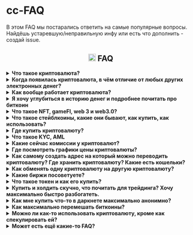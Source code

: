 # cc-FAQ
В этом FAQ мы постарались ответить на самые популярные вопросы. Найдёшь устаревшую/неправильную инфу или есть что дополнить - создай issue.
### <h2 align="center"><img width=20px src="https://cdn-icons-png.flaticon.com/128/7425/7425907.png"> FAQ</h2>

<details><summary><b> Что такое криптовалюта?</b></summary>
Это цифровая валюта (электронные деньги), которая работает в полностью автоматическом режиме, а всю ответственность за свои средства несёт сам пользователь.
 <br>Сам термин «криптовалюта» закрепился за биткоином в 2011 году, спустя 3 года после появления биткоина. До тех пор, в основном использолся термин «electronic cash» (электронная наличность).
</details>




<details><summary><b> Когда появилась криптовалюта, в чём отличие от любых других электронных денег?</b></summary>
Большое влияние на появление электронной наличности оказали считьи Дэвида Чома 1982 года:
 <a href=https://web.archive.org/web/20141218034712/http://www.hit.bme.hu/%7Ebuttyan/courses/BMEVIHIM219/2009/Chaum.BlindSigForPayment.1982.PDF>Blind signatures for untraceable payments</a> и 
 <a href=https://web.archive.org/web/20110903023027/http://blog.koehntopp.de/uploads/chaum_fiat_naor_ecash.pdf>Untracable electronic cash</a>  
<br>
<br>Было много разных попыток создания электронных денег, но все они сталкивались с одними и теми же проблемами:
<br>
-пользователи часто теряли свои деньги из-за разного рода мошенничества создателей электронных денег/сайта/приложения и т.д.
 <br>
-пользователи могли потерять свои деньги из-за решения суда / по требованию полиции
 <br>
-обязательно нужен посредник, которому пользователи должны были платить комиссии
<br>
-прозрачность для государства и для преступников/хакеров/воров тоже не шла на пользу обычному пользователю
<br>
<br>
Биткоин, который был создан на основе <a href=https://unenumerated.blogspot.com/2005/12/bit-gold.html>bit-gold</a> и на первых порах хорошо решал все эти вопросы, что способствовало массовому привлечению людей и резким скачкам курса, что привлекало людей, которые хотели получить прибыль на этом. Получился эффект снежного кома, при этом люди которым действительно была нужна крипта как электронные деньги стали почти незаметны в общей массе и на момент 2024 года мы имеем репутацию криптовалюты не как электронной валюты, а как средство преумножения своих средств и электронного казино с огромным количеством разного скама, обмана и возможностей обнуления.
</details>

<details><summary><b> Как вообще работает криптовалюта?</b></summary>
...
</details>


<details><summary><b> Я хочу углубиться в историю денег и подробнее почитать про биткоин</b></summary>
Довольно хорошо описана история денег и технические особенности в книге:
<br>Cейфедин Аммус – Краткая история денег, или Все, что нужно знать о биткоине <a href=https://docs.f2c.dev/Oris_Lab/The_Bitcoin_Standard_The_Decentralized_Alternative_To_Central_Banking.pdf>скачать</a>
<br>После этой книги можно стать крипто-макси, готовьтесь к изменению своего мировоззрения...
<br>
<br>В этой книге рассказываются подробности создания биткоина, формирования коммьюнити, начало использования и прочее:
<br>Поппер Н. - Цифровое золото. Невероятная история биткоина <a href=https://vk.com/doc310230351_450966910?hash=F7QSBDZvoPJDupZxU4C8uVbCGlPqpEqvkeZcZMsGfqX>скачать</a> 
<br>
<br>Ещё книги можно найти тут: https://bitcointalk.org/index.php?topic=1820209.0 (для просмотра может потребоваться впн/прокси)
<br>
<br>Техническое описание биткоина – (white paper) (eng): https://bitcoin.org/bitcoin.pdf и (ru): https://bitcoin.org/files/bitcoin-paper/bitcoin_ru.pdf
<br>
<br>
Кратко можно почитать на лурке или на википедии:
<br> http://www.lurklurk.com/bitcoin
<br>
https://ru.wikipedia.org/wiki/Биткойн
<br>
https://ru.wikipedia.org/wiki/Электронные_деньги
<br>
https://ru.wikipedia.org/wiki/Криптовалюта
<br><br>Тут можно найти все сообщения самого Satoshi Nakamoto: https://bitcointalk.org/index.php?action=profile;u=3 (для просмотра может потребоваться впн/прокси)
</details>

<details><summary><b> Что такое NFT, gameFI, web 3 и web3.0?</b></summary>
NFT
 gameFI
 web 3
 web3.0
</details>

<details><summary><b> Что такое стейблкоины, какие они бывают, как купить, как использовать?</b></summary>
стейблкоины
</details>

<details><summary><b> Где купить криптовалюту?</b></summary>
Вариант №1 – https://www.bestchange.ru/
<br>Вариант №2 – На бирже. Представляет собой p2p, в котором могут кинуть, не смотря на кажущаюся надежность.
<br>Вариант №3 – Криптоматы
<br>Можно посмотреть на различных картах, например: https://coinmap.org/view/#/world/-2.63578857/4.74609375/2/atm
<br>По криптоматам ситуация в РФ напряженная, их часто демонтируют как незаконные. И не все криптоматы есть на карте. Из работающих и пока ещё не демонтированных есть https://criptamat.ru/.
<br>Количество криптоматов в мире <a href=https://coinatmradar.com/charts/growth/>растёт</a>, что не может не радовать.
<br>Вариант №4 – p2p через https://localmonero.co/ (не для всех стран может работать, сейчас не работает в РФ и Беларуси)
<br>Вариант №5 – Купить через p2p-маркет в телеграме во встроенном кошельке (@wallet)
<br>Вариант №6 – Прочее. Часто крипту можно купить с рук у различных барыг с форумов вроде https://bitcointalk.org/ или на каких-то малоизвестных обменниках, например на https://simpleswap.io/ https://changenow.io/ https://monero.com/ и т.д.
</details>





<details><summary><b> Что такое KYC, AML</b></summary>
KYC – Know Your Client – знай своего клиента
<br>На https://www.bestchange.ru/ обменники, которые требуют KYC, имеют знак человечка:

![image](https://github.com/ShyaTech/cc-FAQ/assets/121751505/61e7ca0e-5344-4237-b2ce-b50adf165952)
<br>AML – Anti-Money Laundering – противодействие отмыванию денег
<br>На https://www.bestchange.ru/ обменники, которые требуют AML (сфоткать свою банковскую картну на фоне экрана с заявкой, имя и фамилию можно закрыть пальцем), имеют знак карточки:
![image](https://github.com/ShyaTech/cc-FAQ/assets/121751505/bb213a25-eaab-4f17-b284-184d74522bb4)
<br>
<br>По своему опыту можем сказать, что вся инфа с обменников с bestchange.ru сливается и спустя время на телефон нонстоп начинают звонить мошенники, поэтому выбирайте для себя что удобнее – выгодный курс, но с KYC/AML или не такой выгодый, без KYC/AML, но без нонстоп звонков на телефон.

<br> Биржи в основном требуют KYC, а ещё они имеют свойство сотрудничать с органами. 
<br> Топ популярных бирж в РФ – Bybit, HTX, Deribit, MEXC, Bitget, Kucoin, OKX, Gate и CommEX. Из них торговать и вводить/выводить без KYC можно только на MEXC и Bybit, но до определённого предела, на данный момент KYC на MEXC надо будет предоставить если выводишь более 80 btc, на Bybit вывод без KYC – до 20к$ в сутки. KYC могут затребовать и до достижения этих пределов.

<br>https://nonkyc.io – биржа, которая заявляет, что работает вообще без KYC.
</details>




<details><summary><b> Какие сейчас комиссии у криптовалют?</b></summary>
У всей крипты комиссии это буквально сотые доли копейки. Исключения – биткоин и эфир. Если в кошельке не выставить низкий «приоритет транзакции» (чем быстрее, тем дороже) и иметь отрицательный бафф на удачу, то переведёшь биткоин за 5+$, а эфир за 200+$ . В зависимости приоритета транзакции, от ситуации на рынке и даже в зависимости от времени дня, комиссии могут отличаться в 10 раз.
<br>
<br>Для сравнения есть https://cryptostreets.io/
<br>Для выставления подходящей комиссии по биткоину есть https://mempool.space/ru/
</details>






<details><summary><b> Где посмотреть графики цены криптовалюты?</b></summary>
Смотреть средне-взвешенную цену удобно на аггрегаторах, например:
<br>https://coinmarketcap.com/
<br>https://www.tradingview.com/markets/cryptocurrencies/prices-all/
<br>https://www.coingecko.com/
<br>https://coinpaprika.com/
</details>


<details><summary><b>Как самому создать адрес на который можно переводить криптовалюту? Где хранить криптовалюту? Какие есть кошельки? </b></summary>
Один из самых простых способов «создать себе адрес» это использовать генератор из html-страницы. Страницу можно скачать, перекинуть на какое угодно устройство которому доверяете и сгенерировать кошелёк.
<br>Для биткоина можно использовать: https://www.bitaddress.org/
<br>Для монеро можно использовать: https://xmr.llcoins.net/
<br>Для litecoin можно использовать: https://liteaddress.org/
<br>Публичный ключ можно давать кому угодно, обменникам, биржам и т.д.
<br>Mnemonic seed (либо private key у биткоина) надо записать себе, зашифровать, скопировать и т.д. – на что фантазии хватит – каждый сам себе банк.
<br>
<br>Почти во всех кошельках есть генератор адреса, поэтому html-страницами пользуются редко – когда требуется особый уровень безопастности.
<br>
<br>Хранить надёжнее всего на холодных кошельках: это может быть созданная вручную пара публичный ключ-приватный ключ и записанная на бумагу либо покупной аппаратный кошелёк.
<br>Наиболее популярные кошельки это Trezon и Ledger. Даже с ними стоит быть осторожным: Trezor использует Chainalysis для анализа транзакций и может заблокировать, если помечена красным флагом. Ledger был замечен в отправлении сид-фразы на свои сервера. Доставляется не во все страны, если неофициальный поставщик, то есть шанс взять палёный кошелёк. 
<br>Сравнение всех (почти) аппаратных кошельков есть тут: https://thebitcoinhole.com/hardware-wallets
<br>

<br>Горячие Кошельки есть кастодиальные (у тебя нет ключей) и некастодиальные (у тебя есть ключи).
<br>Хорошие, известные некастодиальные кошельки:
<br>https://cakewallet.com/ (Andoid, iOS) – Хороший кошелёк, открытый исходный код. В подозрительных мутных движения замечен не был. Работает только на смартфонах.
<br>https://www.exodus.com/ (Windows, macOS, Linux, Andoid, iOS, расширение для браузера) – Популярный удобный кошелёк, но исходный код закрытый. Плохая техническая поддержка.
<br>https://trustwallet.com/ (Android, iOS, расширение для браузера) – Открытый исходный код, фактически кошелёк биржи binance. Есть API.
<br>https://metamask.io/ (расширение для браузера) – Удобен для эфира и токенов на нём. <a href=https://cointelegraph.com/news/metamask-will-start-collecting-user-ip-addresses/>Собирает</a> ip адреса пользователей и метаданные.
<br>https://phantom.app/ (Android, iOS, расширение для браузера) – Популярный удобный кошелёк, но часто подвергается различного вида атакам. Много жалоб на фишинг и различные вирусы (болезнь всех кошельков в виде расширения для браузеров).
<br>https://zelcore.io/ (Windows, Linux, macOS, Android, iOS) – Мультивалютный кошелёк, открытый исходный код.
<br>https://coin98.com/ (Android, iOS, расщирение для браузера) – Мультивалютный кошелёк, открытый исходный код. Поддерживает Defi. Создатели из Вьетнама.
<br>https://safepal.com/ (Android, iOS, расширение для браузера) – Мультивалютный кошелёк, созданный биржей binance. Закрытый исходный код. Находили некоторые <a href=https://blog.kraken.com/product/security/kraken-security-labs-finds-flaws-in-safepal-s1-hardware-wallet>уязвимости</a>. 



<br>Для биткоина самый популярный кошелёк это https://electrum.org/, для монеро https://featherwallet.org/, https://mymonero.com/ и https://www.getmonero.org/downloads/, для litecoin: https://litewallet.io/
<br>Кошельки для соланы можно найти тут: https://solana.com/ecosystem/explore?categories=wallet&nextInternalLocale=en
</details>
<details><summary><b> Как обменять одну криптовалюту на другую криптовалюту?</b></summary>
Вариант №1 – На биржах, централизованных (CEX) и децентрализованных (DEX). Список CEX: https://www.coingecko.com/en/exchanges. Список DEX:https://www.coingecko.com/en/exchanges/decentralized
<br>Вариант №2 – Попробовать атомарные свопы. https://unstoppableswap.net/ Без комиссий, но пока что работает только bitcoin -> monero.
<br>Вариант №3 – На обменниках из выдачи на https://www.bestchange.ru/ (тут будут комиссии, ваши данные могут слить мошенникам, налоговой, полиции и прочим) 
<br>Вариант №4 – Некоторые кошельки позволяют покупать с банковской карты. Работает не для всех стран. Такая возможность заявлена, например у Trust wallet, metamask, cake wallet и т.д.

 <br>https://bisq.network/ – Открытый исходный код, ты имеешь ключи от монет, нет KYC.
 <br> https://basicswapdex.com/ – Открытый исходный код, ты имеешь ключи от монет, нет KYC.
 <br>https://hodlhodl.com/ – Ты имеешь ключи от монет, нет KYC.
 <br>
 <br>Полный список всех DEX можно найти тут: https://www.coingecko.com/en/exchanges/decentralized
</details>



<details><summary><b> Какие биржи посоветуете?</b></summary>
Никакие.
 <br>
<br> Две самые популярные биржи из прошлого благополучно обнулились (btc-e и mtgox).
 <br>Самые топовые биржи регулярно закрываются или «взламываются» и пользователям ничего не возмещают. Храня средства на централизованных биржах (CEX) следует помнить, что «not your keys not your crypto». Поспекулировать - выбирай любую, но большие суммы не храни. Биржи созданы не для хранения средств мимокроков, а для прибыли владельцев биржи. Самые проверенные биржи могут внезапно запросить подтверждение личности (KYC) или перестать работать в страна_нейм.
 <br>
<br> Если предостерегающий абзац тебя не вразумил и ты отчаянно хочешь стать ресурсным, то все централизованные биржи (CEX) тут: https://www.coingecko.com/en/exchanges 
 <br> А без KYC до высоких лимитов это https://www.kraken.com/, https://www.mexc.com/ и https://www.bybit.com/
 <br> Чуть ли не ежедневно выходят новости о том, что биржа_нейм анально огородилась от страна_нейм или «временно запрещен вывод». Это стоит закладывать в свои риски. Пожаловаться будет некому, весь интернет завален такими «жалобами».
 <br>
 <br> Несколько особняком стоят DEX (децентрализованные биржи), это в некотором смысле более безопастный вариант, но на них меньше возможностей (меньше торгуемых пар, нет фьючерсов, меньше ликвидность).
 <br>Отметить можно следующие:
 <br>https://bisq.network/ – Открытый исходный код, ты имеешь ключи от монет, нет KYC.
 <br> https://basicswapdex.com/ – Открытый исходный код, ты имеешь ключи от монет, нет KYC.
 <br>https://hodlhodl.com/ Ты имеешь ключи от монет, нет KYC.
 <br>
 <br>Полный список всех DEX можно найти тут: https://www.coingecko.com/en/exchanges/decentralized
</details>





<details><summary><b> Что такое токен и как его купить?</b></summary>
Токен, это актив, по сути сам не являющийся криптовалютой, но который можно обменять на криптовалюту на базе которой он создан.
 Например токен  <a href=https://coinmarketcap.com/currencies/bonk1/>Bonk</a> создан на блокчейне соланы, по стрелочке виден номер контракта:
 <br>

 ![image](https://github.com/ShyaTech/cc-FAQ/assets/121751505/c67bbda3-f885-4b9f-9ce7-5136f0a56ea7)

Покупка токенов это ещё более рискованное действие, чем покупка криптовалюты, поэтому если токена нет на аггрегаторах (https://coinmarketcap.com/, https://coinpaprika.com/, https://www.coingecko.com/) то будьте очень осторожны, у токена очень маленькая капитализация, буквально за пару часов (и даже минут) можно получить -99,99% от вложений в этот токен. Создатели токенов создают их буквально за 5 минут, с токенами варианты обмана очень разнообразны и постоянно появлются новые методы. Можно попытаться обезопасить себя и проверить токен на сайте-анализаторе либо в ботах в телеграме. Для соланы есть такие анализаторы токенов: https://rugcheck.xyz/ и https://www.solsniffer.com/
<br>Найти все токены можно тут:
<br>https://birdeye.so/ – хороший старый сайт, чаще всего корректно отображает покупки-продажи какого-то адреса. Но нет секундного таймфрейма, поэтому он скорее информативный.
<br>https://www.dextools.io/app/en/pairs – аналогичный birdeye, но есть секундный таймфрейм, графики обновляются быстро, как правило, быстрее, чем на dexscreener.
<br>https://dexscreener.com/ – удобный сайт, аналогичный birdeye и dextools, графики несколько запаздывают от реальности.
<br>https://www.lynxs.io/ – аггрегатор новых токенов, показывает сразу степень риска при покупке
Непосредственные попытки купить на дне и продать на хаях на всех этих 4-х сайтах несколько сложноваты, не стоит рассчитывать, что будешь первым.
<br>Для почти мгновенных графиков есть https://photon.tinyastro.io/ - он работает для таких токенов как ETH, BLAST, SOL, BASE. Для логина надо привязать кошелёк https://phantom.app/, поэтому будьте осторожны и не привязывайте кошелёк на котором много средств. Для пользования сайтом подойдёт любая сумма, даже 0,0001 SOL.
<br>
<br> Купить токены можно несколькими путями:
<br>Вариант №1 – самый безопастный и быстрый – биржа. На биржи попадают только токены с крупной капитализацией либо токены, которые крупно занесли бирже. Узнать на какой бирже есть токен, можно на https://coinmarketcap.com/ под графиком цены.
<br>Вариант №2 – безопастный, но медленный. Любой токен можно купить дав кошельку контракт токена. Из хороших кошельков можно порекомендовать https://phantom.app/
<br>Вариант №3 – безопастный, но медленный. Покупка напрямую у пула. Необходимо зайти на сайт пула, например https://raydium.io/ и привязать кошелёк (например phantom).
<br>Вариант №4 – небезопастный, очень быстрый, есть комиссии. Это телеграм-боты. Все они имеют схожий функционал, выбор это скорее дело вкуса. Большие суммы хранить не стоит, не раз их «взламывали».
<br>Более или менее известные: @solana_trojanbot @SolTradingBot @bonkbot_bot @maestro @maestropro @BananaGunSolana_bot @magnum_trade_bot @stonks_sniper_bot
<br>Если надо отследить какой-то кошелёк (что покупает и продаёт), то есть такой бот на солане: @solana_notify_bot
<br> Комиссии, функционал, торгуемые блокчейны, скорость могут меняться. Часто если кто-то активно предлагает вам бота, то он даёт вам его с реферальной ссылкой, так он будет иметь с вас комиссию.
<br>Вариант №5 – кастомные боты с гитхаба/гитлаба/с выдачи гугла. Часто они могут работать по скорости так же как и телеграм-боты, но приходится запускать незнакомые .exe. Есть боты без комиссий.
<br>Вариант №6 – https://photon.tinyastro.io/ – небезопастный, но очень быстрый способ. Необходимо привязать кошелёк, например тот же phantom.
</details> 






<details><summary><b> Купить  и холдить скучно, что почитать для трейдинга? Хочу максимально быстро разбогатеть. </b></summary>
Факт №1. Если ты купил не на самом пике бычьего рынка, то вероятнее всего, выгоднее будет просто купить и держать. 
<br>Факт №2. Покупать с равными промежутками выгоднее, чем пытаться поймать дно и максимально выгодно войти.
<br>Факт №3. Если работаешь/учишься, если не дежуришь у компьютера 24/7, не готов посвящать трейдингу всё своё время, то лучше и не начинать.
</details>





<details><summary><b> Как мне купить что-то в даркнете максимально анонимно?</b></summary>
1. Купить какую угодно криптовалюту любым из способов. Можно купить сразу монеро.
<br>2. Любым из способов обменять эту криптовалюту на монеро (пропускаем, если сразу купили монеро).
<br>3. Кидаем со своего кошелька_монеро_1 на другой свой кошелёк_монеро_2.
<br>4. Со своего кошелька_монеро_2 покупаем что угодно и где угодно.
<br>
 <br>Важно! Никогда не давайте обменнику/бирже и т.д. адрес магазина в даркнете. Сначала киньте на свой монеро-адрес и только потом уже магазину.
<br>
 <br>Можно вместо монеро использовать биткоин, т.к. он больше где принимается, но биткоин надо будет прогнать через Whirlpool в кошельке под названием Samourai wallet. У биткоина дольше идут транзакции (могут идти несколько часов) и больше комиссии (может быть 5+$).
</details>

<details><summary><b> Как максимально перемешать биткоины?</b></summary> 
Лучший способ сейчас это – воспользоваться Whirlpool в кошельке под названием Samourai wallet.
 <br>
 <br> Используя биткоин для не совсем законных дел, стоит помнить, что существует много компаний, которые профессионально отслеживают биткоины, вот некоторые из них:
 <br>Ciphertrace
<br>Chainalysis
<br>Elliptic
<br>IdentityMind
<br>Elementus
<br>BlockSeer
<br>Scorechain
<br>Neutrino
<br>Crystal
<br>Blockchain Intel
</details>



<details><summary><b> Можно ли как-то использовать криптовалюту, кроме как спекулировать ей?</b></summary>
Можно.
<br>Кроме очевидных магазинов в даркнете, есть ещё около-законные места.
<br>Тут собраны все места торговли ИРЛ за крипту: https://cryptwerk.com/
<br> Тут различные vps, vpn, sms и прочее: https://kycnot.me/
</details>


<details><summary><b> Может есть ещё какие-то FAQ?</b></summary>
Есть.
   <br>
<a href=https://pastebin.com/mcHrtfxH>Старый FAQ</a>
<br>https://bitcoin.org/ru/faq
<br>https://academy.binance.com/ru
<br>https://github.com/snordenstorm/wiki/wiki/Майнинг-биткойнов
</details>


